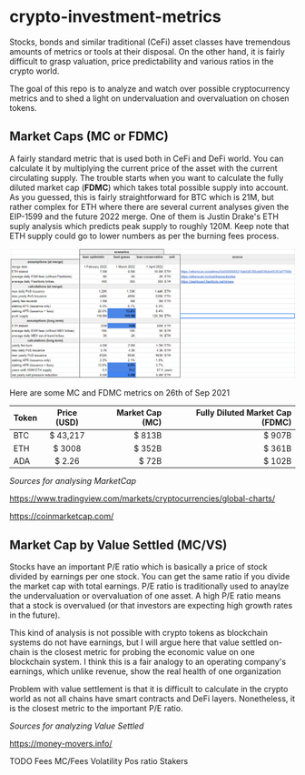 # crypto-investment-metrics

Stocks, bonds and similar traditional (CeFi) asset classes have tremendous amounts of metrics or tools at their disposal. On the other hand, it is fairly difficult to grasp valuation, price predictability and various ratios in the crypto world. 

The goal of this repo is to analyze and watch over possible cryptocurrency metrics and to shed a light on undervaluation and overvaluation on chosen tokens.

## Market Caps (MC or FDMC)
A fairly standard metric that is used both in CeFi and DeFi world. You can calculate it by multiplying the current price of the asset with the current circulating supply. The trouble starts when you want to calculate the fully diluted market cap (__FDMC__) which takes total possible supply into account. As you guessed, this is fairly straightforward for BTC which is 21M, but rather complex for ETH where there are several current analyses given the EIP-1599 and the future 2022 merge. One of them is Justin Drake's ETH suply analysis which predicts peak supply to roughly 120M. Keep note that ETH supply could go to lower numbers as per the burning fees process.

[![Justin Drake's updated ETH sdupply projections](https://github.com/KresimirKoncicNeuralab/crypto-investment-metrics/blob/main/eth-120M-Total-Supply.png)](https://twitter.com/drakefjustin/status/1424039388548321283?s=20)

Here are some MC and FDMC metrics on 26th of Sep 2021

| Token         | Price (USD)   | Market Cap (MC) | Fully Diluted Market Cap (FDMC) |
| ------------- |:-------------:| ---------------:|---------------:|
| BTC           | $ 43,217      | $ 813B          |   $  907B          |
| ETH           | $ 3008        | $ 352B          |   $  361B          |
| ADA           | $ 2.26        | $  72B          |   $  102B          |

_Sources for analysing MarketCap_

https://www.tradingview.com/markets/cryptocurrencies/global-charts/

https://coinmarketcap.com/


## Market Cap by Value Settled (MC/VS)
Stocks have an important P/E ratio which is basically a price of stock divided by earnings per one stock. You can get the same ratio if you divide the market cap with total earnings. P/E ratio is traditionally used to anaylze the undervaluation or overvaluation of one asset. A high P/E ratio means that a stock is overvalued (or that investors are expecting high growth rates in the future).

This kind of analysis is not possible with crypto tokens as blockchain systems do not have earnings, but I will argue here that value settled on-chain is the closest metric for probing the economic value on one blockchain system. I think this is a fair analogy to an operating company's earnings, which unlike revenue, show the real health of one organization

Problem with value settlement is that it is difficult to calculate in the crypto world as not all chains have smart contracts and DeFi layers. Nonetheless, it is the closest metric to the important P/E ratio.

_Sources for analyzing Value Settled_

https://money-movers.info/ 

TODO
Fees
MC/Fees
Volatility
Pos ratio
Stakers
